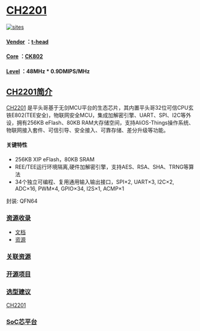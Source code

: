 ﻿# [CH2201](https://github.com/sochub/CH2201) 

[![sites](http://182.61.61.133/link/resources/SoC.png)](http://SoC.Xin) 

#### [Vendor](https://github.com/SoCXin/Vendor) ：[t-head](https://www.t-head.cn/) 
#### [Core](https://github.com/SoCXin/C-SKY) ：[CK802](https://github.com/SoCXin/CK802) 
#### [Level](https://github.com/SoCXin/Level) ：48MHz * 0.9DMIPS/MHz

## [CH2201简介](https://github.com/SoCXin/CH2201/wiki)

[CH2201](http://www.ti.com.cn/product/cn/CH2201) 是平头哥基于无剑MCU平台的生态芯片，其内置平头哥32位可信CPU玄铁E802(TEE安全)，物联网安全MCU，集成加解密引擎、UART、SPI、I2C等外设，拥有256KB eFlash、80KB RAM大存储空间，支持AliOS-Things操作系统、物联网接入套件、可信引导、安全接入、可靠存储、差分升级等功能。

#### 关键特性

* 256KB XIP eFlash，80KB SRAM
* REE/TEE运行环境隔离,硬件加解密引擎，支持AES、RSA、SHA、TRNG等算法
* 34个独立可编程、复用通用输入输出接口，SPI×2, UART×3, I2C×2, ADC×16, PWM×4, GPIO×34, I2S×1, ACMP×1

封装: QFN64

### [资源收录](https://github.com/SoCXin)

* [文档](docs/)
* [资源](src/)

### [关联资源](https://github.com/SoCXin)

### [开源项目](https://github.com/SoCXin)



### [选型建议](https://github.com/SoCXin)

[CH2201](https://github.com/SoCXin/CH2201)

###  [SoC芯平台](http://SoC.Xin) 
